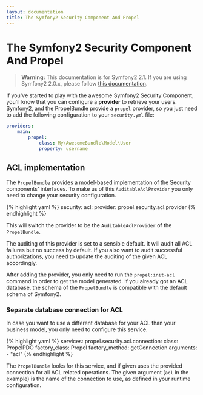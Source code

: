 ```yaml
---
layout: documentation
title: The Symfony2 Security Component And Propel
---
```


# The Symfony2 Security Component And Propel #

>**Warning:** This documentation is for Symfony2 2.1. If you are using Symfony2 2.0.x, please follow [this documentation](https://github.com/propelorm/propelorm.github.com/blob/d1dbefdd6346f36e72d3349934ef2768ebe1a0c8/cookbook/symfony2/the-symfony2-security-component-and-propel.markdown).

If you've started to play with the awesome Symfony2 Security Component, you'll know that you can configure a **provider**
to retrieve your users. Symfony2, and the PropelBundle provide a `propel` provider, so you just need to add the following
configuration to your `security.yml` file:

``` yaml
providers:
    main:
        propel:
            class: My\AwesomeBundle\Model\User
            property: username
```


## ACL implementation ##

The `PropelBundle` provides a model-based implementation of the Security components' interfaces.
To make us of this `AuditableAclProvider` you only need to change your security configuration.

{% highlight yaml %}
security:
    acl:
        provider: propel.security.acl.provider
{% endhighlight %}

This will switch the provider to be the `AuditableAclProvider` of the `PropelBundle`.

The auditing of this provider is set to a sensible default. It will audit all ACL failures but no success by default.
If you also want to audit successful authorizations, you need to update the auditing of the given ACL accordingly.

After adding the provider, you only need to run the `propel:init-acl` command in order to get the model generated.
If you already got an ACL database, the schema of the `PropelBundle` is compatible with the default schema of Symfony2.

### Separate database connection for ACL ###

In case you want to use a different database for your ACL than your business model, you only need to configure this service.

{% highlight yaml %}
services:
    propel.security.acl.connection:
        class: PropelPDO
        factory_class: Propel
        factory_method: getConnection
        arguments:
            - "acl"
{% endhighlight %}

The `PropelBundle` looks for this service, and if given uses the provided connection for all ACL related operations.
The given argument (`acl` in the example) is the name of the connection to use, as defined in your runtime configuration.
